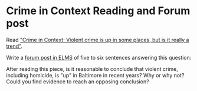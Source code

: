 # Crime in Context Reading and Forum post

Read ["Crime in Context: Violent crime is up in some places, but is it really a trend"](https://www.themarshallproject.org/2016/08/18/crime-in-context).

Write a [forum post in ELMS](https://umd.instructure.com/courses/1251920/discussion_topics/3492476) of five to six sentences answering this question:

After reading this piece, is it reasonable to conclude that violent crime, including homicide, is "up" in Baltimore in recent years? Why or why not? Could you find evidence to reach an opposing conclusion? 
